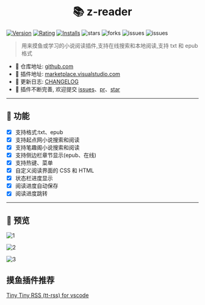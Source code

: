 <h1 align="center">📚 z-reader</h1>

[![Version](https://vsmarketplacebadge.apphb.com/version-short/aooiu.z-reader.svg)](https://marketplace.visualstudio.com/items?itemName=aooiu.z-reader) [![Rating](https://vsmarketplacebadge.apphb.com/rating-short/aooiu.z-reader.svg)](https://marketplace.visualstudio.com/items?itemName=aooiu.z-reader) [![Installs](https://vsmarketplacebadge.apphb.com/installs-short/aooiu.z-reader.svg)](https://marketplace.visualstudio.com/items?itemName=aooiu.z-reader) ![stars](https://img.shields.io/github/stars/aooiuu/z-reader) ![forks](https://img.shields.io/github/forks/aooiuu/z-reader) ![issues](https://img.shields.io/github/issues/aooiuu/z-reader) ![issues](https://img.shields.io/github/issues-closed/aooiuu/z-reader?color=%2347BB22)

> 用来摸鱼或学习的小说阅读插件,支持在线搜索和本地阅读,支持 txt 和 epub 格式

- 📕 仓库地址: [github.com](https://github.com/aooiuu/z-reader)
- 📗 插件地址: [marketplace.visualstudio.com](https://marketplace.visualstudio.com/items?itemName=aooiu.z-reader)
- 📘 更新日志: [CHANGELOG](https://github.com/aooiuu/z-reader/blob/master/CHANGELOG.md)
- 📙 插件不断完善, 欢迎提交 [issues](https://github.com/aooiuu/z-reader/issues)、[pr](https://github.com/aooiuu/z-reader/pulls)、[star](https://github.com/aooiuu/z-reader)

---

## 🎉 功能

- [x] 支持格式:txt、epub
- [x] 支持起点网小说搜索和阅读
- [x] 支持笔趣阁小说搜索和阅读
- [x] 支持侧边栏章节显示(epub、在线)
- [x] 支持热键、菜单
- [x] 自定义阅读界面的 CSS 和 HTML
- [x] 状态栏进度显示
- [x] 阅读进度自动保存
- [x] 阅读进度跳转

---

## 🎈 预览

![1](https://user-images.githubusercontent.com/28108111/68991070-72f48c00-0895-11ea-92f0-c57e8764c700.png)

![2](https://user-images.githubusercontent.com/28108111/68991071-7556e600-0895-11ea-96ca-f8e6cbaffb1c.gif)

![3](https://user-images.githubusercontent.com/28108111/68991073-7851d680-0895-11ea-975a-52aa9875aeed.gif)

## 摸鱼插件推荐

[Tiny Tiny RSS (tt-rss) for vscode](https://github.com/aooiuu/vscode-ttrss)
